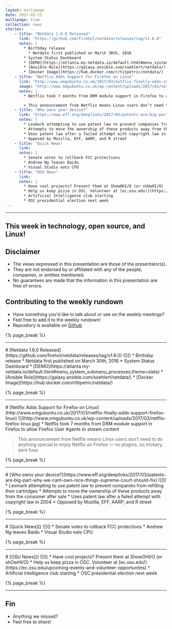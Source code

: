 ```yaml
---
layout: multipage
date: 2017-03-23
multipage: true
collection: news
stories:
    - title: "Netdata 1.6.0 Released"
      link: "https://github.com/firehol/netdata/releases/tag/v1.6.0"
      notes: |
        * Birthday release
          * Netdata first published on March 30th, 2016
        * System Status Dashboard
        * [DEMO](https://atlanta.my-netdata.io/default.html#menu_system_submenu_processes;theme=slate)
        * [Ansible Role](https://galaxy.ansible.com/soehlert/netdata/)
        * [Docker Image](https://hub.docker.com/r/titpetric/netdata/)
    - title: "Netflix Adds Support for Firefox on Linux"
      link: "http://www.omgubuntu.co.uk/2017/03/netflix-finally-adds-support-firefox-linux"
      image: "http://www.omgubuntu.co.uk/wp-content/uploads/2017/03/netflix-firefox-linux.jpg"
      notes: |
        * Netflix took 7 months from DRM module support in Firefox to allow Firefox User Agents to stream content

        > This announcement from Netflix means Linux users don’t need to do anything special to enjoy Netflix on Firefox — no plugins, no trickery, zero fuss.
    - title: "Who owns your device?"
      link: "https://www.eff.org/deeplinks/2017/03/patents-are-big-part-why-we-cant-own-nice-things-supreme-court-should-fix"
      notes: |
        * Lexmark attempting to use patent law to prevent companies from refilling their cartridges
        * Attempts to move the ownership of these products away from the consumer after sale
        * Uses patent law after a failed attempt with copyright law in 2004
        * Opposed by Mozilla, EFF, AARP, and R street
    - title: "Quick News"
      link:
      notes: |
        * Senate votes to rollback FCC protections
        * Andrew Ng leaves Baidu
        * Visual Studio eats CPU
    - title: "OSU News"
      link:
      notes: |
        * Have cool projects? Present them at ShowOHI/O (or shOwHI/O)
        * Help us keep pizza in OSC. Volunteer at [ec.osu.edu!](https://ec.osu.edu/upcoming-events-and-volunteer-opportunites)
        * Artificial Intelligence club starting
        * OSC presidential election next week
---
```

<section class="page__content" itemprop="text">
<hr />
<h2>This week in technology, open source, and Linux!</h2>

<h2>Disclaimer</h2>
<ul>
  <li> The views expressed in this presentation are those of the presentator(s).</li>
  <li> They are not endorsed by or affiliated with any of the people, companies, or entities mentioned.</li>
  <li> No guarantees are made that the information in this presentation are free of errors.</li>
</ul>

<h2>Contributing to the weekly rundown</h2>
<ul>
   <li>Have something you'd like to talk about or see on the weekly meetings?</li>
   <li>Feel free to add it to the weekly rundown!</li>
   <li>Repository is available on <a href="https://github.com/OSUOSC/osc-weekly-rundown">Github</a></li>
</ul>
{% page_break %}
<hr />
# [Netdata 1.6.0 Released](https://github.com/firehol/netdata/releases/tag/v1.6.0)
![]()
* Birthday release
  * Netdata first published on March 30th, 2016
* System Status Dashboard
* [DEMO](https://atlanta.my-netdata.io/default.html#menu_system_submenu_processes;theme=slate)
* [Ansible Role](https://galaxy.ansible.com/soehlert/netdata/)
* [Docker Image](https://hub.docker.com/r/titpetric/netdata/)

{% page_break %}
<hr />
# [Netflix Adds Support for Firefox on Linux](http://www.omgubuntu.co.uk/2017/03/netflix-finally-adds-support-firefox-linux)
![](http://www.omgubuntu.co.uk/wp-content/uploads/2017/03/netflix-firefox-linux.jpg)
* Netflix took 7 months from DRM module support in Firefox to allow Firefox User Agents to stream content

> This announcement from Netflix means Linux users don’t need to do anything special to enjoy Netflix on Firefox — no plugins, no trickery, zero fuss.

{% page_break %}
<hr />
# [Who owns your device?](https://www.eff.org/deeplinks/2017/03/patents-are-big-part-why-we-cant-own-nice-things-supreme-court-should-fix)
![]()
* Lexmark attempting to use patent law to prevent companies from refilling their cartridges
* Attempts to move the ownership of these products away from the consumer after sale
* Uses patent law after a failed attempt with copyright law in 2004
* Opposed by Mozilla, EFF, AARP, and R street

{% page_break %}
<hr />
# [Quick News]()
![]()
* Senate votes to rollback FCC protections
* Andrew Ng leaves Baidu
* Visual Studio eats CPU

{% page_break %}
<hr />
# [OSU News]()
![]()
* Have cool projects? Present them at ShowOHI/O (or shOwHI/O)
* Help us keep pizza in OSC. Volunteer at [ec.osu.edu!](https://ec.osu.edu/upcoming-events-and-volunteer-opportunites)
* Artificial Intelligence club starting
* OSC presidential election next week

{% page_break %}
<hr />
<h1>Fin</h1>
<ul>
  <li>Anything we missed?</li>
  <li>Feel free to share!</li>
</ul>
